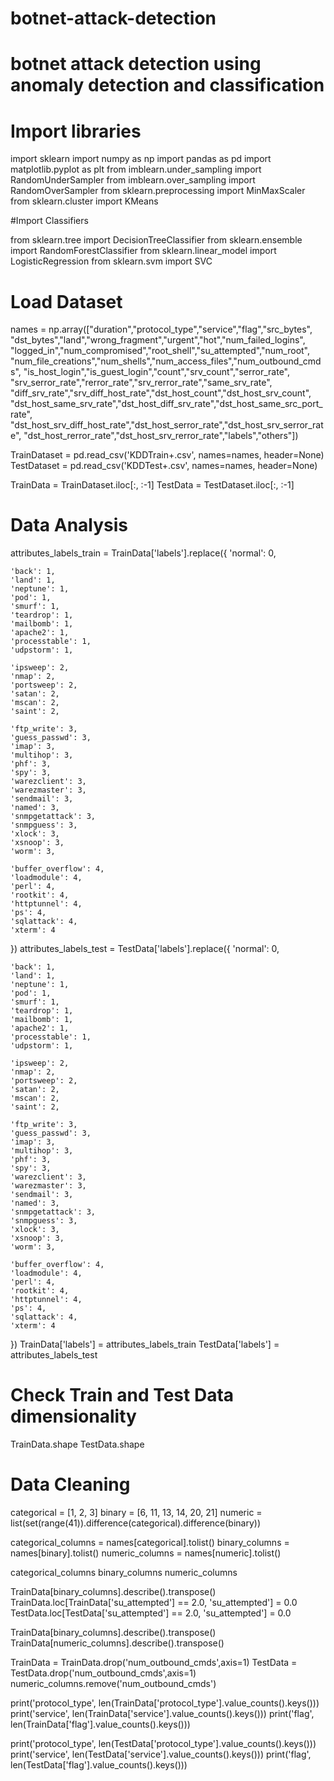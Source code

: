 # botnet-attack-detection
# botnet attack detection using anomaly detection and classification

# Import libraries

import sklearn
import numpy as np
import pandas as pd
import matplotlib.pyplot as plt
from imblearn.under_sampling import RandomUnderSampler
from imblearn.over_sampling import RandomOverSampler
from sklearn.preprocessing import MinMaxScaler
from sklearn.cluster import KMeans

#Import Classifiers

from sklearn.tree import DecisionTreeClassifier
from sklearn.ensemble import RandomForestClassifier
from sklearn.linear_model import LogisticRegression
from sklearn.svm import SVC

# Load Dataset

names = np.array(["duration","protocol_type","service","flag","src_bytes",
    "dst_bytes","land","wrong_fragment","urgent","hot","num_failed_logins",
    "logged_in","num_compromised","root_shell","su_attempted","num_root",
    "num_file_creations","num_shells","num_access_files","num_outbound_cmds",
    "is_host_login","is_guest_login","count","srv_count","serror_rate",
    "srv_serror_rate","rerror_rate","srv_rerror_rate","same_srv_rate",
    "diff_srv_rate","srv_diff_host_rate","dst_host_count","dst_host_srv_count",
    "dst_host_same_srv_rate","dst_host_diff_srv_rate","dst_host_same_src_port_rate",
    "dst_host_srv_diff_host_rate","dst_host_serror_rate","dst_host_srv_serror_rate",
    "dst_host_rerror_rate","dst_host_srv_rerror_rate","labels","others"])

TrainDataset = pd.read_csv('KDDTrain+.csv', names=names, header=None)
TestDataset = pd.read_csv('KDDTest+.csv', names=names, header=None)

TrainData = TrainDataset.iloc[:, :-1]
TestData = TestDataset.iloc[:, :-1]

# Data Analysis

attributes_labels_train =  TrainData['labels'].replace({
    'normal': 0,
    
    'back': 1,
    'land': 1,
    'neptune': 1,
    'pod': 1,
    'smurf': 1,
    'teardrop': 1,
    'mailbomb': 1,
    'apache2': 1,
    'processtable': 1,
    'udpstorm': 1,
    
    'ipsweep': 2,
    'nmap': 2,
    'portsweep': 2,
    'satan': 2,
    'mscan': 2,
    'saint': 2,

    'ftp_write': 3,
    'guess_passwd': 3,
    'imap': 3,
    'multihop': 3,
    'phf': 3,
    'spy': 3,
    'warezclient': 3,
    'warezmaster': 3,
    'sendmail': 3,
    'named': 3,
    'snmpgetattack': 3,
    'snmpguess': 3,
    'xlock': 3,
    'xsnoop': 3,
    'worm': 3,
    
    'buffer_overflow': 4,
    'loadmodule': 4,
    'perl': 4,
    'rootkit': 4,
    'httptunnel': 4,
    'ps': 4,    
    'sqlattack': 4,
    'xterm': 4
})
attributes_labels_test = TestData['labels'].replace({
    'normal': 0,
    
    'back': 1,
    'land': 1,
    'neptune': 1,
    'pod': 1,
    'smurf': 1,
    'teardrop': 1,
    'mailbomb': 1,
    'apache2': 1,
    'processtable': 1,
    'udpstorm': 1,
    
    'ipsweep': 2,
    'nmap': 2,
    'portsweep': 2,
    'satan': 2,
    'mscan': 2,
    'saint': 2,

    'ftp_write': 3,
    'guess_passwd': 3,
    'imap': 3,
    'multihop': 3,
    'phf': 3,
    'spy': 3,
    'warezclient': 3,
    'warezmaster': 3,
    'sendmail': 3,
    'named': 3,
    'snmpgetattack': 3,
    'snmpguess': 3,
    'xlock': 3,
    'xsnoop': 3,
    'worm': 3,
    
    'buffer_overflow': 4,
    'loadmodule': 4,
    'perl': 4,
    'rootkit': 4,
    'httptunnel': 4,
    'ps': 4,    
    'sqlattack': 4,
    'xterm': 4
})
TrainData['labels'] = attributes_labels_train
TestData['labels'] = attributes_labels_test

# Check Train and Test Data dimensionality

TrainData.shape
TestData.shape

# Data Cleaning

categorical = [1, 2, 3]
binary = [6, 11, 13, 14, 20, 21]
numeric = list(set(range(41)).difference(categorical).difference(binary))

categorical_columns = names[categorical].tolist()
binary_columns = names[binary].tolist()
numeric_columns = names[numeric].tolist()

categorical_columns
binary_columns
numeric_columns

TrainData[binary_columns].describe().transpose()
TrainData.loc[TrainData['su_attempted'] == 2.0, 'su_attempted'] = 0.0
TestData.loc[TestData['su_attempted'] == 2.0, 'su_attempted'] = 0.0

TrainData[binary_columns].describe().transpose()
TrainData[numeric_columns].describe().transpose()

TrainData = TrainData.drop('num_outbound_cmds',axis=1)
TestData = TestData.drop('num_outbound_cmds',axis=1)
numeric_columns.remove('num_outbound_cmds')

print('protocol_type', len(TrainData['protocol_type'].value_counts().keys()))
print('service', len(TrainData['service'].value_counts().keys()))
print('flag', len(TrainData['flag'].value_counts().keys()))

print('protocol_type', len(TestData['protocol_type'].value_counts().keys()))
print('service', len(TestData['service'].value_counts().keys()))
print('flag', len(TestData['flag'].value_counts().keys()))

